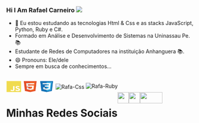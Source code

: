 ### Hi I Am Rafael Carneiro <img src="https://raw.githubusercontent.com/kaueMarques/kaueMarques/master/hi.gif" width="50px">


- 🌱 Eu estou estudando as tecnologias Html & Css e as stacks JavaScript, Python, Ruby e C#.
- Formado em  Análise e Desenvolvimento de Sistemas na Uninassau Pe.📚
- Estudante de Redes de Computadores na instituição Anhanguera 📚.
- 😄 Pronouns: Ele/dele
- Sempre em busca de conhecimentos...
<div style="display: inline_block">
 <br > <img align="center" alt="Rafa-Js" height="30" width="40" src="https://raw.githubusercontent.com/devicons/devicon/master/icons/javascript/javascript-plain.svg">
<img align="center" alt="Rafa-HTML" height="30" width="40" src="https://raw.githubusercontent.com/devicons/devicon/master/icons/html5/html5-original.svg">
<img align="center" alt="Rafa-CSS" height="30" width="40" src="https://raw.githubusercontent.com/devicons/devicon/master/icons/css3/css3-original.svg">
 <img align="center"  alt= "Rafa-Css" height="30" width="40" src="https://cdn.jsdelivr.net/gh/devicons/devicon/icons/figma/figma-original.svg" />
 <img alingn="center" alt="Rafa-Ruby" height="30" width="40" src="https://cdn.jsdelivr.net/gh/devicons/devicon@latest/icons/ruby/ruby-original.svg" />
          
 </div>
 
 <div style="display:flex" >
 <h1>Minhas Redes Sociais </h1>
 <a href="https://www.linkedin.com/in/rafael-carneiro-8bb629aa/"><img align="center" height="30px" width="30px" src="https://cdn.jsdelivr.net/gh/devicons/devicon/icons/linkedin/linkedin-original.svg" /></a>
 <img align="center" height="30px" width="30px" src="https://cdn.jsdelivr.net/gh/devicons/devicon/icons/facebook/facebook-original.svg" />
 <a href="https://discord.com/channels/@me" target="_blank"><img align="center"  height="30" width="60" src="https://img.shields.io/badge/-Discord-424242?style=flat&logo=discord" /></a>
</div>

